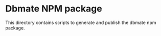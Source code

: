 # Dbmate NPM package

This directory contains scripts to generate and publish the dbmate npm package.
